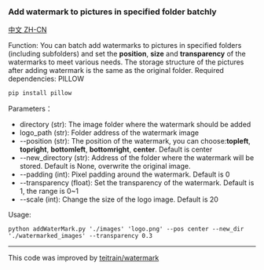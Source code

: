 ### Add watermark to pictures in specified folder batchly

[中文 ZH-CN](readme/README_zh.md)

Function: You can batch add watermarks to pictures in specified folders (including subfolders) and set the **position**, **size** and **transparency** of the watermarks to meet various needs.
The storage structure of the pictures after adding watermark is the same as the original folder.
Required dependencies: PILLOW

```
pip install pillow
```

Parameters：

- directory (str): The image folder where the watermark should be added
- logo_path (str): Folder address of the watermark image
- --position (str): The position of the watermark, you can choose:**topleft**, **topright**, **bottomleft**, **bottomright**, **center**. Default is center
- --new_directory (str): Address of the folder where the watermark will be stored. Default is None, overwrite the original image.
- --padding (int): Pixel padding around the watermark. Default is 0
- --transparency (float): Set the transparency of the watermark. Default is 1, the range is 0~1
- --scale (int): Change the size of the logo image. Default is 20

Usage:

```
python addWaterMark.py './images' 'logo.png' --pos center --new_dir './watermarked_images' --transparency 0.3
```

---

This code was improved by [teitrain/watermark](https://github.com/theitrain/watermar)
